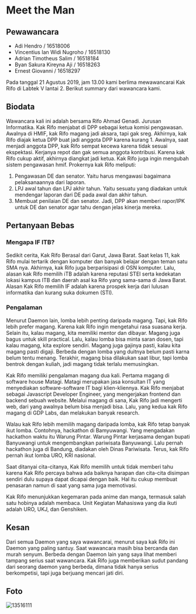 # Meet the Man
## Pewawancara
- Adi Hendro / 16518006
- Vincentius Ian Widi Nugroho / 16518130
- Adrian Timotheus Salim / 16518184
- Byan Sakura Kireyna Aji / 16518263
- Ernest Giovanni / 16518297

Pada tanggal 21 Agustus 2019, jam 13.00 kami berlima mewawancarai Kak Rifo di Labtek V lantai 2. Berikut summary dari wawancara kami.

## Biodata
Wawancara kali ini adalah bersama Rifo Ahmad Genadi. Jurusan Informatika. Kak Rifo menjabat di DPP sebagai ketua komisi pengawasan. Awalnya di HMIF, kak Rifo
magang jadi aksara, tapi gak sreg. Akhirnya, kak Rifo diajak ketua DPP buat jadi anggota DPP karena kurang 1. Awalnya, saat menjadi anggota DPP, kak Rifo sempat
kecewa karena tidak sesuai ekspektasi. Kerjanya repot dan gak semua anggota kontribusi. Karena kak Rifo cukup aktif, akhirnya diangkat jadi ketua. Kak Rifo juga
ingin mengubah sistem pengawasan hmif.
Prokernya kak Rifo meliputi:
1. Pengawasan DE dan senator. Yaitu harus mengawasi bagaimana pelaksanaannya dari laporan.
2. LPJ awal tahun dan LPJ akhir tahun. Yaitu sesuatu yang diadakan untuk mendengar laporan dari DE pada awal dan akhir tahun.
3. Membuat penilaian DE dan senator. Jadi, DPP akan memberi rapor/IPK untuk DE dan senator agar tahu dengan jelas kinerja mereka.

## Pertanyaan Bebas
### Mengapa IF ITB?
Sedikit cerita, Kak Rifo Berasal dari Garut, Jawa Barat. Saat kelas 11, kak Rifo mulai tertarik dengan komputer dan banyak belajar dengan teman satu SMA nya. Akhirnya, kak Rifo juga berparisipasi di OSN komputer. Lalu, alasan kak Rifo memilih iTB adalah karena reputasi STEI serta kedekatan lokasi kampus ITB dan daerah asal ka Rifo yang sama-sama di Jawa Barat. Alasan Kak Rifo memilih IF adalah karena prospek kerja dari lulusan informatika dan kurang suka dokumen (STI). 

### Pengalaman
Menurut Daemon lain, lomba lebih penting daripada magang. Tapi, kak Rifo lebih prefer magang. Karena kak Rifo ingin mengetahui rasa suasana kerja. Selain itu,
kalau magang, kita memiliki mentor dan dibayar. Magang juga bagus untuk skill practical. Lalu, kalau lomba bisa minta saran dosen, tapi kalau magang, kita
explore sendiri. Magang juga gajinya pasti, kalau kita magang pasti digaji. Berbeda dengan lomba yang duitnya belum pasti karna belum tentu menang. Terakhir, 
magang bisa dilakukan saat libur, tapi lomba bentrok dengan kuliah, jadi magang tidak terlalu memusingkan.

Kak Rifo memiliki pengalaman magang dua kali. Pertama magang di software house Matagi. 
Matagi merupakan jasa konsultan IT yang menyediakan software-software IT bagi klien-kliennya. Kak Rifo menjabat sebagai Javascript Developer Engineer, yang mengerjakan frontend dan backend sebuah website. Melalui magang di sana, Kak Rifo jadi mengerti web, dari yang awalnya belum bisa menjadi bisa.
Lalu, yang kedua kak Rifo magang di GDP Labs, dan melakukan banyak research.

Walau kak Rifo lebih memilih magang daripada lomba, kak Rifo tetap banyak ikut lomba. Contohnya, hackathon di Bamyuwangi. Yang mengadakan hackathon waktu itu
Warung Pintar. Warung Pintar kerjasama dengan bupati Banyuwangi untuk mengembangkan pariwisata Banyuwangi. Lalu pernah hackathon juga di Bandung, diadakan oleh
Dinas Pariwisata. Terus, kak Rifo pernah ikut lomba URO, KRI nasional.

Saat ditanyai cita-citanya, Kak Rifo memilih untuk tidak memberi tahu karena Kak Rifo percaya bahwa ada baiknya harapan dan cita-cita disimpan sendiri dulu supaya dapat dicapai dengan baik. Hal itu cukup membuat penasaran namun di saat yang sama juga memotivasi.

Kak Rifo menunjukkan kegemaran pada anime dan manga, termasuk salah satu hobinya adalah membaca. Unit Kegiatan Mahasiswa yang dia ikuti adalah URO, UKJ, dan Genshiken.

## Kesan
Dari semua Daemon yang saya wawancarai, menurut saya kak Rifo ini Daemon yang paling santuy. Saat wawancara masih bisa bercanda dan murah senyum. 
Berbeda dengan Daemon lain yang saya lihat memberi tampang serius saat wawancara.
Kak Rifo juga memberikan sudut pandang dari seorang daemon yang berbeda, dimana tidak hanya serius berkompetisi, tapi juga berjuang mencari jati diri.

## Foto
![13516111](/13516111/16518006-16518130-16518184-16518263-16518297.jpg)
